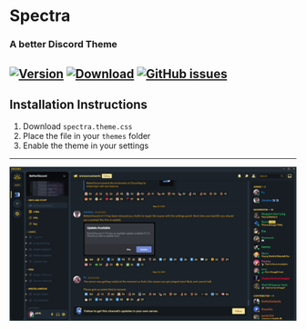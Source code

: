 # Spectra
### A better Discord Theme
[![Version](https://img.shields.io/badge/Version-1.0-fdc91e.svg)](https://shields.io/)
[![Download](https://img.shields.io/badge/Download--lime.svg)](https://downgit.github.io/#/home?url=https://github.com/p0rtL6/Spectra/blob/main/spectra.theme.css)
[![GitHub issues](https://img.shields.io/github/issues/PixelMelt/Spectra/spectra.theme.css.svg)](https://GitHub.com/PixelMelt/spectra.theme.css/issues/)
---
## Installation Instructions ##
1. Download ``spectra.theme.css``
2. Place the file in your ``themes`` folder
3. Enable the theme in your settings
---
![Preview](/assets/Template.png)
